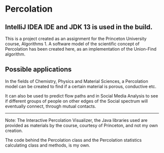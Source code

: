 # Percolation
IntelliJ IDEA IDE and JDK 13 is used in the build.
--

This is a project created as an assignment for the Princeton University course, Algorithms 1. 
A software model of the scientific concept of Percolation has been created here, as an implementation of the Union-Find algorithm. 

Possible applications
--
In the fields of Chemistry, Physics and Material Sciences, a Percolation model can be created to find if a certain material is porous, conductive etc. 

It can also be used to predict flow paths and in Social Media Analysis to see if different groups of people on other edges of the Social spectrum will eventually connect, through mutual contacts.

---

Note: The Interactive Percolation Visualizer, the Java libraries used are provided as materials by the course, courtesy of Princeton, and not my own creation. 

The code behind the Percolation class and the Percolation statistics calculating class and methods, is my own.
